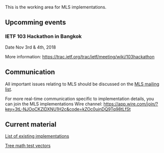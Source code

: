 This is the working area for MLS implementations.

## Upcomming events

### IETF 103 Hackathon in Bangkok
Date Nov 3rd & 4th, 2018

More information: https://trac.ietf.org/trac/ietf/meeting/wiki/103hackathon

## Communication

All important issues relating to MLS should be discussed on the [MLS mailing list](https://www.ietf.org/mailman/listinfo/mls).

For more real-time communication specific to implementation details, you can join the MLS implementations Wire channel: https://app.wire.com/join/?key=3tL-NJOoCKZlDXNU1H2c&code=kZOc0ujnDQ9Tq98tLfSt

## Current material

[List of existing implementations](https://github.com/mlswg/mls-implementations/blob/master/implementation_list.md)

[Tree math test vectors](https://github.com/mlswg/mls-implementations/blob/master/treemath/README.md)




 

